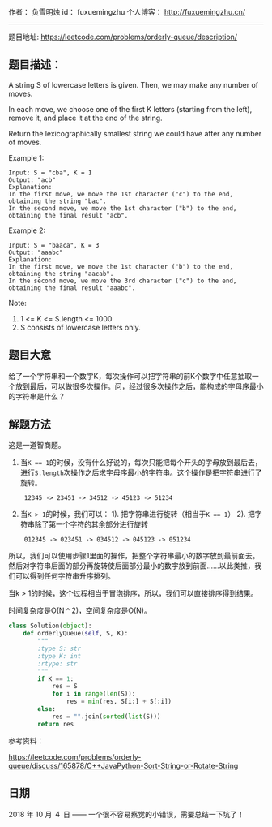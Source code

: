 作者： 		负雪明烛 
id：				fuxuemingzhu
个人博客：	http://fuxuemingzhu.cn/

---

题目地址: https://leetcode.com/problems/orderly-queue/description/

## 题目描述：

A string S of lowercase letters is given.  Then, we may make any number of moves.

In each move, we choose one of the first K letters (starting from the left), remove it, and place it at the end of the string.

Return the lexicographically smallest string we could have after any number of moves.

Example 1:

    Input: S = "cba", K = 1
    Output: "acb"
    Explanation: 
    In the first move, we move the 1st character ("c") to the end, obtaining the string "bac".
    In the second move, we move the 1st character ("b") to the end, obtaining the final result "acb".

Example 2:

    Input: S = "baaca", K = 3
    Output: "aaabc"
    Explanation: 
    In the first move, we move the 1st character ("b") to the end, obtaining the string "aacab".
    In the second move, we move the 3rd character ("c") to the end, obtaining the final result "aaabc".
 

Note:

1. 1 <= K <= S.length <= 1000
1. S consists of lowercase letters only.



## 题目大意

给了一个字符串和一个数字K，每次操作可以把字符串的前K个数字中任意抽取一个放到最后，可以做很多次操作。问，经过很多次操作之后，能构成的字母序最小的字符串是什么？

## 解题方法

这是一道智商题。

1. 当``K == 1``的时候，没有什么好说的，每次只能把每个开头的字母放到最后去，进行``S.length``次操作之后求字母序最小的字符串。这个操作是把字符串进行了旋转。

        12345 -> 23451 -> 34512 -> 45123 -> 51234

2. 当``K > 1``的时候，我们可以：
    1). 把字符串进行旋转（相当于``K == 1``）
    2). 把字符串除了第一个字符的其余部分进行旋转

        012345 -> 023451 -> 034512 -> 045123 -> 051234

所以，我们可以使用步骤1里面的操作，把整个字符串最小的数字放到最前面去。然后对字符串后面的部分再旋转使后面部分最小的数字放到前面……以此类推，我们可以得到任何字符串升序排列。

当k > 1的时候，这个过程相当于冒泡排序，所以，我们可以直接排序得到结果。

时间复杂度是O(N ^ 2)，空间复杂度是O(N)。

```python
class Solution(object):
    def orderlyQueue(self, S, K):
        """
        :type S: str
        :type K: int
        :rtype: str
        """
        if K == 1:
            res = S
            for i in range(len(S)):
                res = min(res, S[i:] + S[:i])
        else:
            res = "".join(sorted(list(S)))
        return res
```

参考资料：

https://leetcode.com/problems/orderly-queue/discuss/165878/C++JavaPython-Sort-String-or-Rotate-String

## 日期

2018 年 10 月 ４ 日 —— 一个很不容易察觉的小错误，需要总结一下坑了！
